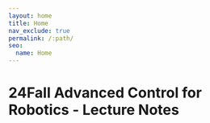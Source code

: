 ```yaml
---
layout: home
title: Home 
nav_exclude: true
permalink: /:path/
seo:
  name: Home
---
```


# 24Fall Advanced Control for Robotics - Lecture Notes
